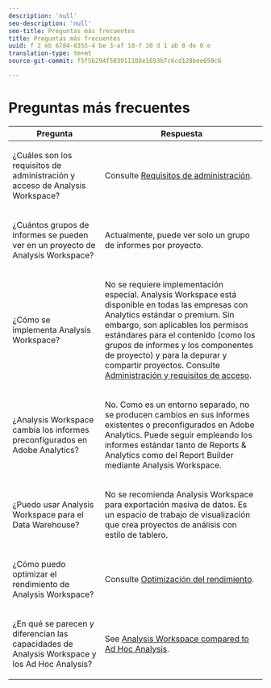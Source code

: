 ```yaml
---
description: 'null'
seo-description: 'null'
seo-title: Preguntas más frecuentes
title: Preguntas más frecuentes
uuid: f 2 eb 6784-8355-4 be 3-af 10-f 20 d 1 ab 0 de 0 e
translation-type: tm+mt
source-git-commit: f5f5b294f503911108e1693b7c6cd128bee659c6

---
```



# Preguntas más frecuentes

<table id="table_BC4237EC03FF42579CC736498D6654F9"> 
 <thead> 
  <tr> 
   <th colname="col1" class="entry"> Pregunta </th> 
   <th colname="col2" class="entry"> Respuesta </th> 
  </tr> 
 </thead>
 <tbody> 
  <tr> 
   <td colname="col1"> <p>¿Cuáles son los requisitos de administración y acceso de Analysis Workspace? </p> </td> 
   <td colname="col2"> <p>Consulte <a href="../../analyze/analysis-workspace/frequently-asked-questions-analysis-workspace.md#concept_0ED9C077EF4C4C70B44BDAF494AE416C" format="dita" scope="local"> Requisitos de administración</a>. </p> </td> 
  </tr> 
  <tr> 
   <td colname="col1"> <p>¿Cuántos grupos de informes se pueden ver en un proyecto de Analysis Workspace? </p> </td> 
   <td colname="col2"> <p>Actualmente, puede ver solo un grupo de informes por proyecto. </p> </td> 
  </tr> 
  <tr> 
   <td colname="col1"> <p>¿Cómo se implementa Analysis Workspace? </p> </td> 
   <td colname="col2"> <p>No se requiere implementación especial. Analysis Workspace está disponible en todas las empresas con Analytics estándar o premium. Sin embargo, son aplicables los permisos estándares para el contenido (como los grupos de informes y los componentes de proyecto) y para la depurar y compartir proyectos. Consulte <a href="../../analyze/analysis-workspace/frequently-asked-questions-analysis-workspace.md#section_FD3737DE452F4F6CA181F13FF3DC668F" format="dita" scope="local">Administración y requisitos de acceso</a>. </p> </td> 
  </tr> 
  <tr> 
   <td colname="col1"> <p>¿Analysis Workspace cambia los informes preconfigurados en Adobe Analytics? </p> </td> 
   <td colname="col2"> <p>No. Como es un entorno separado, no se producen cambios en sus informes existentes o preconfigurados en Adobe Analytics. Puede seguir empleando los informes estándar tanto de Reports &amp; Analytics como del Report Builder mediante Analysis Workspace. </p> </td> 
  </tr> 
  <tr> 
   <td colname="col1"> <p>¿Puedo usar Analysis Workspace para el Data Warehouse? </p> </td> 
   <td colname="col2"> <p>No se recomienda Analysis Workspace para exportación masiva de datos. Es un espacio de trabajo de visualización que crea proyectos de análisis con estilo de tablero. </p> </td> 
  </tr>
  <tr> 
   <td colname="col1"> <p>¿Cómo puedo optimizar el rendimiento de Analysis Workspace? </p> </td> 
   <td colname="col2"> <p>Consulte <a href="../../analyze/analysis-workspace/optimizing-performance.md#concept_A272AD0B5BC843879663D1F01B1F57C4" format="dita" scope="local">Optimización del rendimiento</a>. </p> </td> 
  </tr> 
  <tr> 
   <td colname="col1"> <p>¿En qué se parecen y diferencian las capacidades de Analysis Workspace y los Ad Hoc Analysis? </p> </td> 
   <td colname="col2"> <p>See <a href="../../analyze/analysis-workspace/adhocanalysis-vs-analysisworkspace.md#concept_377738FD6BBA4BEEB59EC004B5519AC1" format="dita" scope="local"> Analysis Workspace compared to Ad Hoc Analysis</a>. </p> </td> 
  </tr> 
 </tbody> 
</table>

